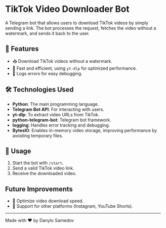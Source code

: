 # TikTok Video Downloader Bot

A Telegram bot that allows users to download TikTok videos by simply sending a link. The bot processes the request, fetches the video without a watermark, and sends it back to the user.

## 🚀 Features
- 📥 Download TikTok videos without a watermark.
- 🚀 Fast and efficient, using `yt-dlp` for optimized performance.
- 📜 Logs errors for easy debugging.

## 🛠 Technologies Used
- **Python**: The main programming language.
- **Telegram Bot API**: For interacting with users.
- **yt-dlp**: To extract video URLs from TikTok.
- **python-telegram-bot**: Telegram bot framework.
- **logging**: Handles error tracking and debugging.
- **BytesIO**: Enables in-memory video storage, improving performance by avoiding temporary files.

## 📜 Usage
1. Start the bot with `/start`.
2. Send a valid TikTok video link.
3. Receive the downloaded video.

## Future Improvements
- 🚀 Optimize video download speed.
- 📂 Support for other platforms (Instagram, YouTube Shorts).

---
Made with ❤️ by Danylo Samedov

